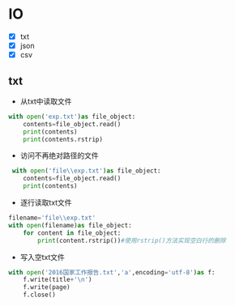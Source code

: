 # IO
- [x] txt
- [x] json
- [x] csv

## txt
- 从txt中读取文件
```python
with open('exp.txt')as file_object:
    contents=file_object.read()
    print(contents)
    print(contents.rstrip)
```
- 访问不再绝对路径的文件
```python
 with open('file\\exp.txt')as file_object:
    contents=file_object.read()
    print(contents)
```
- 逐行读取txt文件
```python
filename='file\\exp.txt'
with open(filename)as file_object:
    for content in file_object:
        print(content.rstrip())#使用rstrip()方法实现空白行的删除
```
- 写入空txt文件
```python
with open('2016国家工作报告.txt','a',encoding='utf-8')as f:
    f.write(title+'\n')
    f.write(page)
    f.close()
```
